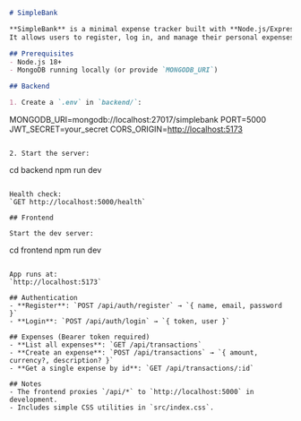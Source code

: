 

```markdown
# SimpleBank

**SimpleBank** is a minimal expense tracker built with **Node.js/Express**, **MongoDB**, and **React (Vite)**.  
It allows users to register, log in, and manage their personal expenses through a simple, clean interface.

## Prerequisites
- Node.js 18+
- MongoDB running locally (or provide `MONGODB_URI`)

## Backend

1. Create a `.env` in `backend/`:
```

MONGODB\_URI=mongodb://localhost:27017/simplebank
PORT=5000
JWT\_SECRET=your\_secret
CORS\_ORIGIN=[http://localhost:5173](http://localhost:5173)

```

2. Start the server:
```

cd backend
npm run dev

```

Health check:  
`GET http://localhost:5000/health`

## Frontend

Start the dev server:
```

cd frontend
npm run dev

```

App runs at:  
`http://localhost:5173`

## Authentication
- **Register**: `POST /api/auth/register` → `{ name, email, password }`
- **Login**: `POST /api/auth/login` → `{ token, user }`

## Expenses (Bearer token required)
- **List all expenses**: `GET /api/transactions`
- **Create an expense**: `POST /api/transactions` → `{ amount, currency?, description? }`
- **Get a single expense by id**: `GET /api/transactions/:id`

## Notes
- The frontend proxies `/api/*` to `http://localhost:5000` in development.
- Includes simple CSS utilities in `src/index.css`.
```

